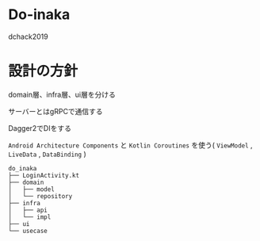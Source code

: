 # Do-inaka
dchack2019

# 設計の方針

domain層、infra層、ui層を分ける

サーバーとはgRPCで通信する

Dagger2でDIをする

`Android Architecture Components` と `Kotlin Coroutines` を使う( `ViewModel` , `LiveData` , `DataBinding` )

```
do_inaka
├── LoginActivity.kt
├── domain
│   ├── model
│   └── repository
├── infra
│   ├── api
│   └── impl
├── ui
└── usecase

```